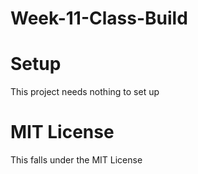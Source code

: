 # Week-11-Class-Build


# Setup
This project needs nothing to set up

# MIT License 
This falls under the MIT License